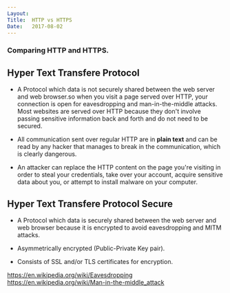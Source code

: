 ```yaml
---
Layout:
Title:	HTTP vs HTTPS
Date:	2017-08-02
---
```


### Comparing HTTP and HTTPS.



## Hyper Text Transfere Protocol

 
- A Protocol which data is not securely shared between the web server and web browser.so when you visit a page served over HTTP, your connection is open for eavesdropping and man-in-the-middle attacks. Most websites are served over HTTP because they don't involve passing sensitive information back and forth and do not need to be secured. 

- All communication sent over regular HTTP are in **plain text** and can be read by any hacker that manages to break in the communication, which is clearly dangerous.

- An attacker can replace the HTTP content on the page you're visiting in order to steal your credentials, take over your account, acquire sensitive data about you, or attempt to install malware on your computer. 


## Hyper Text Transfere Protocol Secure

- A Protocol which data is securely shared between the web server and web browser because it is encrypted to avoid eavesdropping and MITM attacks.

- Asymmetrically encrypted (Public-Private Key pair).

- Consists of SSL and/or TLS certificates for encryption.


https://en.wikipedia.org/wiki/Eavesdropping
https://en.wikipedia.org/wiki/Man-in-the-middle_attack

